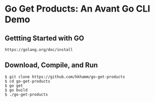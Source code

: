 # Go Get Products: An Avant Go CLI Demo

## Gettting Started with GO
```
https://golang.org/doc/install
```

## Download, Compile, and Run
```
$ git clone https://github.com/hkhamm/go-get-products
$ cd go-get-products
$ go get
$ go build
$ ./go-get-products
```
